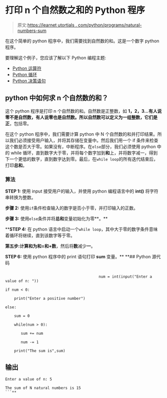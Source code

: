 # 打印 n 个自然数之和的 Python 程序

> 原文:[https://learnet utortials . com/python/programs/natural-numbers-sum](https://learnetutorials.com/python/programs/natural-numbers-sum)

在这个简单的 python 程序中，我们需要找到自然数的和。这是一个数字 python 程序。

要理解这个例子，您应该了解以下 Python 编程主题:

*   [Python 运算符](../../python/python-operators "Python Operators")
*   [Python 循环](../../python/python-loop-tutorials "Loops in Python")
*   [Python 决策语句](../../python/decision-making-statements "Python decision making statements")

## python 中如何求 n 个自然数的和？

这个 python 程序是打印 n 个自然数的和。自然数是正整数，如 **1，2，3...**有人说零不是自然数，有人说零也是自然数。所以自然数可以定义为一组整数，它们是**正**，包括零。

在这个 python 程序中，我们需要计算 python 中 N 个自然数的和并打印结果。所以我们必须接受用户输入，并将其存储在变量中。然后我们用一个 if 条件来检查这个数是否大于零。如果没有，中断程序。在`else`部分，我们必须使用 python 中的 while 循环，直到数字大于零，并将每个数字加到**和**上，并将数字减一，得到下一个更低的数字，直到数字达到零。最后，在`while loop`的所有迭代结束后，打印**总和**。

### 算法

**STEP 1:** 使用 input 接受用户的输入，并使用 python 编程语言中的 **int()** 将字符串转换为整数。

**步骤 2:** 使用`if`条件检查输入的数字是否小于零，并打印输入的正数。

**步骤 3:** 使用`else`条件并将**总和**变量初始化为零**。**

 ****STEP 4:** 在 python 语言中启动一个`while loop`，其中大于零的数字条件意味着循环将继续，直到该数字等于零。

**第五步:**计算和为**和=和+数**，然后将**数**减少**一**。

**STEP 6:** 使用 python 程序中的 print 语句打印 **sum** 变量。**  **## Python 源代码

```

                                          num = int(input("Enter a value of n: "))  

if num < 0:  

    print("Enter a positive number")  

else:  

    sum = 0  

    while(num > 0):  

       sum += num  

       num -= 1  

    print("The sum is",sum) 

```

## 输出

```
Enter a value of n: 5

The sum of N natural numbers is 15
```**